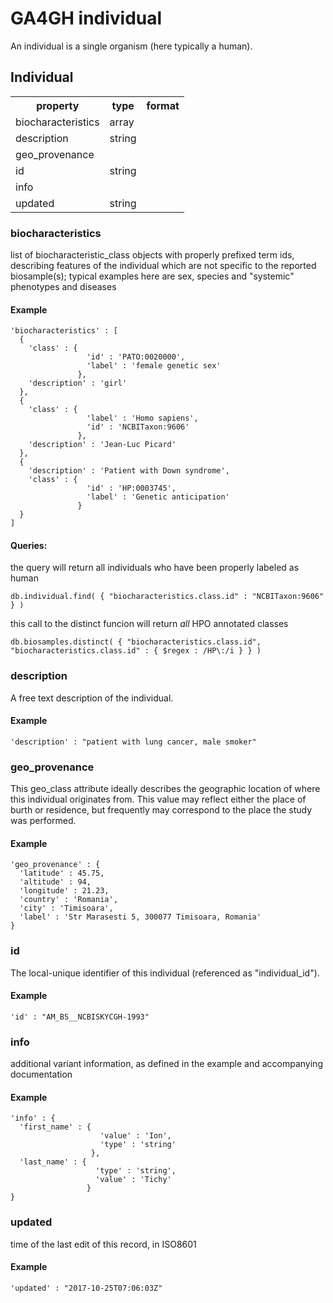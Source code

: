 # GA4GH __individual__
  

An individual is a single organism (here typically a human).

## Individual

<table>
<tr>
  <th>property</th>
  <th>type</th>
  <th>format</th>
</tr>
<tr>
  <td>biocharacteristics</td>
  <td>array</td>
  <td></td>
</tr>
<tr>
  <td>description</td>
  <td>string</td>
  <td></td>
</tr>
<tr>
  <td>geo_provenance</td>
  <td></td>
  <td></td>
</tr>
<tr>
  <td>id</td>
  <td>string</td>
  <td></td>
</tr>
<tr>
  <td>info</td>
  <td></td>
  <td></td>
</tr>
<tr>
  <td>updated</td>
  <td>string</td>
  <td></td>
</tr>
</table>

### biocharacteristics

list of biocharacteristic_class objects with properly prefixed term ids, describing features of the individual which are not specific to the reported biosample(s); typical examples here are sex, species and "systemic" phenotypes and diseases


#### Example

```
'biocharacteristics' : [
  {
    'class' : {
                 'id' : 'PATO:0020000',
                 'label' : 'female genetic sex'
               },
    'description' : 'girl'
  },
  {
    'class' : {
                 'label' : 'Homo sapiens',
                 'id' : 'NCBITaxon:9606'
               },
    'description' : 'Jean-Luc Picard'
  },
  {
    'description' : 'Patient with Down syndrome',
    'class' : {
                 'id' : 'HP:0003745',
                 'label' : 'Genetic anticipation'
               }
  }
]
```

#### Queries:
the query will return all individuals who have been properly labeled as human
```
db.individual.find( { "biocharacteristics.class.id" : "NCBITaxon:9606" } )
```

this call to the distinct funcion will return *all* HPO annotated classes
```
db.biosamples.distinct( { "biocharacteristics.class.id", "biocharacteristics.class.id" : { $regex : /HP\:/i } } )
```
### description

A free text description of the individual.

#### Example

```
'description' : "patient with lung cancer, male smoker"
```
### geo_provenance

This geo_class attribute ideally describes the geographic location of where this individual originates from.
This value may reflect either the place of burth or residence, but frequently may correspond to the place the study was performed.


#### Example

```
'geo_provenance' : {
  'latitude' : 45.75,
  'altitude' : 94,
  'longitude' : 21.23,
  'country' : 'Romania',
  'city' : 'Timisoara',
  'label' : 'Str Marasesti 5, 300077 Timisoara, Romania'
}
```
### id

The local-unique identifier of this individual (referenced as "individual_id").

#### Example

```
'id' : "AM_BS__NCBISKYCGH-1993"
```
### info

additional variant information, as defined in the example and accompanying documentation

#### Example

```
'info' : {
  'first_name' : {
                    'value' : 'Ion',
                    'type' : 'string'
                  },
  'last_name' : {
                   'type' : 'string',
                   'value' : 'Tichy'
                 }
}
```
### updated

time of the last edit of this record, in ISO8601

#### Example

```
'updated' : "2017-10-25T07:06:03Z"
```
